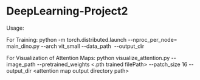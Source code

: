 # DeepLearning-Project2
Usage:

For Training:
python -m torch.distributed.launch --nproc_per_node=<num of GPUs> main_dino.py --arch vit_small --data_path <image dataset path> --output_dir <output dir path>

For Visualization of Attention Maps:
python visualize_attention.py --image_path <imagePath> --pretrained_weights <.pth trained filePath> --patch_size 16 --output_dir <attention map output directory path>
